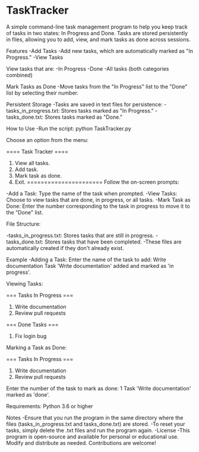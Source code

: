 # TaskTracker

A simple command-line task management program to help you keep track of tasks in two states: In Progress and Done. Tasks are stored persistently in files, allowing you to add, view, and mark tasks as done across sessions.

Features
  -Add Tasks
  -Add new tasks, which are automatically marked as "In Progress."
  -View Tasks

View tasks that are:
  -In Progress
  -Done
  -All tasks (both categories combined)
  
Mark Tasks as Done
  -Move tasks from the "In Progress" list to the "Done" list by selecting their number.
  
Persistent Storage
  -Tasks are saved in text files for persistence:
  -tasks_in_progress.txt: Stores tasks marked as "In Progress."
  -tasks_done.txt: Stores tasks marked as "Done."
  
How to Use
  -Run the script:
    python TaskTracker.py
    
Choose an option from the menu:

==== Task Tracker ====
1. View all tasks.
2. Add task.
3. Mark task as done.
4. Exit.
======================
Follow the on-screen prompts:

  -Add a Task: Type the name of the task when prompted.
  -View Tasks: Choose to view tasks that are done, in progress, or all tasks.
  -Mark Task as Done: Enter the number corresponding to the task in progress to move it to the "Done" list.
  
File Structure:

  -tasks_in_progress.txt: Stores tasks that are still in progress.
  -tasks_done.txt: Stores tasks that have been completed.
  -These files are automatically created if they don't already exist.

Example
  -Adding a Task:
Enter the name of the task to add: Write documentation
Task 'Write documentation' added and marked as 'in progress'.

Viewing Tasks:

=== Tasks In Progress ===
1. Write documentation
2. Review pull requests

=== Done Tasks ===
1. Fix login bug

Marking a Task as Done:

=== Tasks In Progress ===
1. Write documentation
2. Review pull requests

Enter the number of the task to mark as done: 1
Task 'Write documentation' marked as 'done'.

Requirements:
Python 3.6 or higher

Notes
-Ensure that you run the program in the same directory where the files (tasks_in_progress.txt and tasks_done.txt) are stored.
-To reset your tasks, simply delete the .txt files and run the program again.
-License
-This program is open-source and available for personal or educational use. Modify and distribute as needed. Contributions are welcome!






